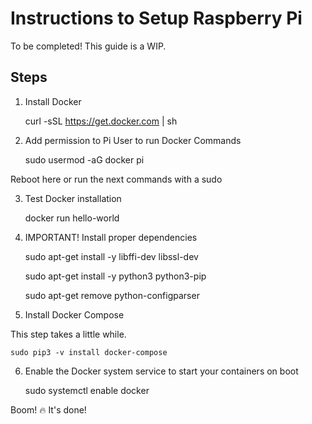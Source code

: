 # Instructions to Setup Raspberry Pi

To be completed! This guide is a WIP.

## Steps

1. Install Docker

    curl -sSL https://get.docker.com | sh

2. Add permission to Pi User to run Docker Commands

    sudo usermod -aG docker pi

Reboot here or run the next commands with a sudo

3. Test Docker installation

    docker run hello-world

4. IMPORTANT! Install proper dependencies

    sudo apt-get install -y libffi-dev libssl-dev

    sudo apt-get install -y python3 python3-pip

    sudo apt-get remove python-configparser

5. Install Docker Compose

This step takes a little while.

    sudo pip3 -v install docker-compose

6. Enable the Docker system service to start your containers on boot

    sudo systemctl enable docker

Boom! 🔥 It's done!


